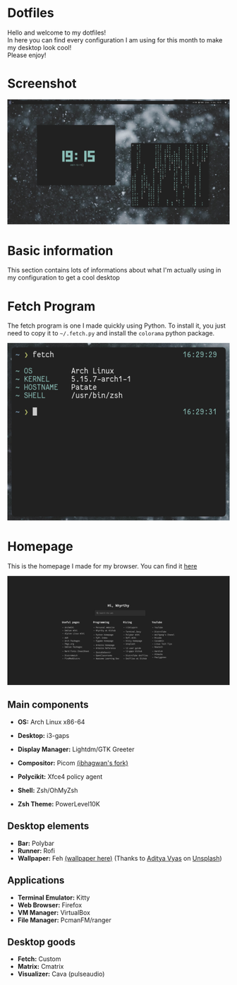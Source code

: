 # Dotfiles

Hello and welcome to my dotfiles!  
In here you can find every configuration I am using for this month to make my desktop look cool!  
Please enjoy!

# Screenshot
![A screenshot from my config](screenshot.png "Screenshot")

# Basic information

This section contains lots of informations about what I'm actually using in my configuration to get a cool desktop

# Fetch Program

The fetch program is one I made quickly using Python. To install it, you just need to copy it to `~/.fetch.py` and install the `colorama` python package.

![Fetch program](fetch.png "Fetch")

# Homepage

This is the homepage I made for my browser. You can find it [here](homepage.html)

![Homepage](homepage.png "Homepage")

## Main components

* **OS:** Arch Linux x86-64
* **Desktop:** i3-gaps
* **Display Manager:** Lightdm/GTK Greeter
* **Compositor:** Picom [(ibhagwan's fork)](https://github.com/ibhagwan/picom)
* **Polycikit:** Xfce4 policy agent

* **Shell:** Zsh/OhMyZsh
* **Zsh Theme:** PowerLevel10K

## Desktop elements
 
* **Bar:** Polybar
* **Runner:** Rofi
* **Wallpaper:** Feh [(wallpaper here)](wallpaper.jpg) (Thanks to [Aditya Vyas](https://unsplash.com/@aditya1702) on [Unsplash](https://unsplash.com))

## Applications

* **Terminal Emulator:** Kitty
* **Web Browser:** Firefox
* **VM Manager:** VirtualBox
* **File Manager:** PcmanFM/ranger

## Desktop goods

* **Fetch:** Custom
* **Matrix:** Cmatrix
* **Visualizer:** Cava (pulseaudio)


